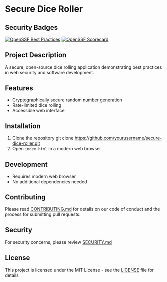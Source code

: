 # Secure Dice Roller

## Security Badges
[![OpenSSF Best Practices](https://www.bestpractices.dev/projects/CEN3078Lab4/badge)](https://www.bestpractices.dev/projects/CEN3078Lab4)
[![OpenSSF Scorecard](https://api.scorecard.dev/v1/badge/github.com/fishishish/open-ssf-scorecard-demo)](https://scorecard.dev)

## Project Description
A secure, open-source dice rolling application demonstrating best practices in web security and software development.

## Features
- Cryptographically secure random number generation
- Rate-limited dice rolling
- Accessible web interface

## Installation
1. Clone the repository
    git clone https://github.com/yourusername/secure-dice-roller.git
2. Open `index.html` in a modern web browser

## Development
- Requires modern web browser
- No additional dependencies needed

## Contributing
Please read [CONTRIBUTING.md](CONTRIBUTING.md) for details on our code of conduct and the process for submitting pull requests.

## Security
For security concerns, please review [SECURITY.md](SECURITY.md)

## License
This project is licensed under the MIT License - see the [LICENSE](LICENSE) file for details
